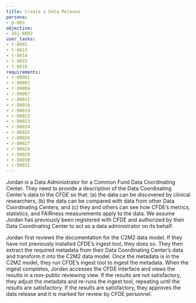 ```yaml
---
title: Create a Data Release
persona:
- p-003
objective:
- obj-0002
user_tasks:
- t-0001
- t-0013
- t-0014
- t-0015
- t-0016
requirements:
- r-00001
- r-00002
- r-00004
- r-00007
- r-00011
- r-00016
- r-00019
- r-00022
- r-00023
- r-00024
- r-00025
- r-00026
- r-00027
- r-00028
- r-00029
- r-00030
- r-00031
---
```


Jordan is a Data Administrator for a Common Fund Data Coordinating Center. They need
to provide a description of the Data Coordinating Center’s data to the CFDE so that:
(a) the data can be discovered by clinical researchers, (b) the data can be compared
with data from other Data Coordinating Centers, and (c) they and others can see how
CFDE’s metrics, statistics, and FAIRness measurements apply to the data. We assume
Jordan has previously been registered with CFDE and authorized by their Data
Coordinating Center to act as a data administrator on its behalf.

Jordan first reviews the documentation for the C2M2 data model. If they have not
previously installed CFDE’s ingest tool, they does so. They then extract the required
metadata from their Data Coordinating Center’s data and transform it into the C2M2
data model. Once the metadata is in the C2M2 model, they run CFDE’s ingest tool to
ingest the metadata. When the ingest completes, Jordan accesses the CFDE interface
and views the results in a non-public reviewing view. If the results are not
satisfactory, they adjust the metadata and re-runs the ingest tool, repeating until
the results are satisfactory. If the results are satisfactory, they approves the data
release and it is marked for review by CFDE personnel.

